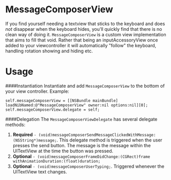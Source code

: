 MessageComposerView
===================

If you find yourself needing a textview that sticks to the keyboard and does *not* disappear when the keyboard hides, you'll quickly find that there is no clean way of doing it. `MessageComposerView` is a custom view implementation that aims to fill that void. Rather that being an inputAccessoryView once added to your viewcontroller it will automatically "follow" the keyboard, handling rotation showing and hiding etc.

Usage
=====
####Instantiation
Instantiate and add `MessageComposerView` to the bottom of your view controller. Example: 

    self.messageComposerView = [[NSBundle mainBundle] loadNibNamed:@"MessageComposerView" owner:nil options:nil][0];
    self.messageComposerView.delegate = self;
####Delegation
The `MessageComposerViewDelegate` has several delegate methods:

1. **Required** `- (void)messageComposerSendMessageClickedWithMessage:(NSString*)message;`. This delegate method is triggered when the user presses the send button. The message is the message within the UITextView at the time the button was pressed.
2. **Optional** `- (void)messageComposerFrameDidChange:(CGRect)frame withAnimationDuration:(float)duration;`
3. **Optional** `- (void)messageComposerUserTyping;`. Triggered whenever the UITextView text changes.
